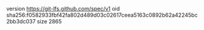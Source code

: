 version https://git-lfs.github.com/spec/v1
oid sha256:f0582933fbf42fa802d489d03c02617ceea5163c0892b62a42245bc2bb3dc037
size 2865
